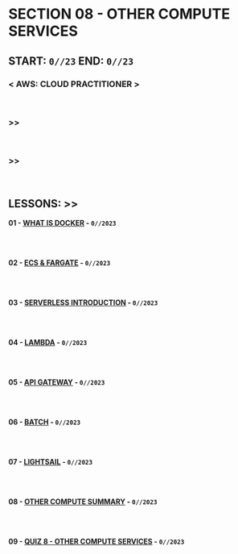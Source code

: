 # SECTION 08 - OTHER COMPUTE SERVICES

## **START: `0//23` END: `0//23`**

### < AWS: CLOUD PRACTITIONER > <br>

<br>

### >>

<br>

### >>

<br>

## LESSONS: >>

**01 - [WHAT IS DOCKER]() - `0//2023`**<br>
<br>

<br>

**02 - [ECS & FARGATE]() - `0//2023`**<br>
<br>

<br>

**03 - [SERVERLESS INTRODUCTION]() - `0//2023`**<br>
<br>

<br>

**04 - [LAMBDA]() - `0//2023`**<br>
<br>

<br>

**05 - [API GATEWAY]() - `0//2023`**<br>
<br>

<br>

**06 - [BATCH]() - `0//2023`**<br>
<br>

<br>

**07 - [LIGHTSAIL]() - `0//2023`**<br>
<br>

<br>

**08 - [OTHER COMPUTE SUMMARY]() - `0//2023`**<br>
<br>

<br>

**09 - [QUIZ 8 - OTHER COMPUTE SERVICES]() - `0//2023`**<br>
<br>

<br>
